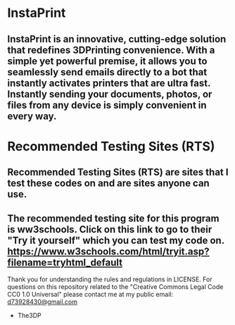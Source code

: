 # InstaPrint
InstaPrint is an innovative, cutting-edge solution that redefines 3DPrinting convenience. With a simple yet powerful premise, it allows you to seamlessly send emails directly to a bot that instantly activates printers that are ultra fast. Instantly sending your documents, photos, or files from any device is simply convenient in every way. 
-------
# Recommended Testing Sites (RTS) 
Recommended Testing Sites (RTS) 
are sites that I test these codes on
and are sites anyone can use.
-------
The recommended testing site for this 
program is ww3schools.
Click on this link to go to 
their "Try it yourself" which
you can test my code on.
https://www.w3schools.com/html/tryit.asp?filename=tryhtml_default
-------
Thank you for understanding the rules and regulations in LICENSE.
For questions on this repository related to the "Creative Commons Legal Code
CC0 1.0 Universal" please contact me at my public email:
d73928430@gmail.com

- The3DP
